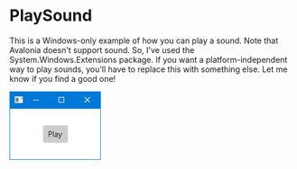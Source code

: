 # PlaySound

This is a Windows-only example of how you can play a sound. Note that Avalonia doesn't support
sound. So, I've used the System.Windows.Extensions package. If you want a platform-independent
way to play sounds, you'll have to replace this with something else. Let me know if you find a
good one!

![Window with a "Play" button.](ScreenCap.png "Window with a 'Play' button.")